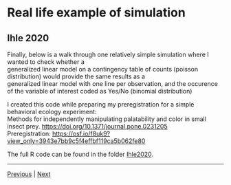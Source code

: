 # Real life example of simulation

## Ihle 2020

Finally, below is a walk through one relatively simple simulation where I wanted to check whether a  
generalized linear model on a contingency table of counts (poisson distribution) would provide the same results as a  
generalized linear model with one line per observation, and the occurence of the variable of interest coded as Yes/No (binomial distribution)  

I created this code while preparing my preregistration for a simple behavioral ecology experiment:  
Methods for independently manipulating palatability and color in small insect prey. https://doi.org/10.1371/journal.pone.0231205   
Preregistration: https://osf.io/f8uk9?view_only=3943e7bb9c5f4effbf119ca5b062fe80  

The full R code can be found in the folder [Ihle2020](./Ihle2020/glm_Freq_vs_YN.R).  


***

[Previous](./limitations.md) | [Next](./resources.md)
